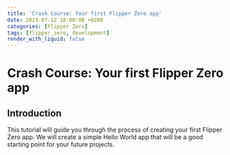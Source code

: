 ```yaml
---
title: 'Crash Course: Your first Flipper Zero app'
date: 2023-07-12 18:00:00 +0200
categories: [Flipper Zero]
tags: [flipper_zero, development]
render_with_liquid: false
---
```


# Crash Course: Your first Flipper Zero app

## Introduction

This tutorial will guide you through the process of creating your first Flipper Zero app. We will create a simple Hello World app that will be a good starting point for your future projects.
